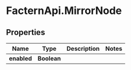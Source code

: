# FacternApi.MirrorNode

## Properties
Name | Type | Description | Notes
------------ | ------------- | ------------- | -------------
**enabled** | **Boolean** |  | 



